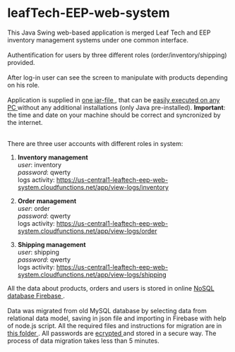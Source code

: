 # leafTech-EEP-web-system

This Java Swing web-based application is merged Leaf Tech and EEP inventory management systems under one common interface. </br> </br>
Authentification for users by three different roles (order/inventory/shipping) provided. </br> </br>
After log-in user can see the screen to manipulate with products depending on his role. </br> </br>
Application is supplied in <a href="https://github.com/evtimoz/leafTech-EEP-web-system/releases/tag/1.0"> one jar-file </a>, that can be <a href="https://ru.wikihow.com/%D0%B7%D0%B0%D0%BF%D1%83%D1%81%D1%82%D0%B8%D1%82%D1%8C-.JAR-%D1%84%D0%B0%D0%B9%D0%BB"> easily executed on any PC </a> without any additional installations (only Java pre-installed).
**Important**: the time and date on your machine should be correct and syncronized by the internet. </br> </br>

There are three user accounts with different roles in system:

1. **Inventory management** </br>
*user*: inventory </br>
*password*: qwerty </br>
logs activity: https://us-central1-leaftech-eep-web-system.cloudfunctions.net/app/view-logs/inventory

2. **Order management** </br>
*user*: order </br>
*password*: qwerty </br>
logs activity: https://us-central1-leaftech-eep-web-system.cloudfunctions.net/app/view-logs/order

3. **Shipping management**</br>
*user*: shipping </br>
*password*: qwerty </br>
logs activity: https://us-central1-leaftech-eep-web-system.cloudfunctions.net/app/view-logs/shipping

All the data about products, orders and users is stored in online <a href="https://github.com/evtimoz/leafTech-EEP-web-system/blob/master/migration/data_model.png"> NoSQL database Firebase </a>. </br>  </br>
Data was migrated from old MySQL database by selecting data from relational data model, saving in json file and importing in Firebase with help of node.js script. All the required files and instructions for migration are in <a href="https://github.com/evtimoz/leafTech-EEP-web-system/tree/master/migration"> this folder </a>. All passwords are <a href="https://github.com/evtimoz/leafTech-EEP-web-system/commit/d08fa7d9ef03d6e484905e042d1ea49cf18112d9"> ecrypted </a> and stored in a secure way.
The process of data migration takes less than 5 minutes.


